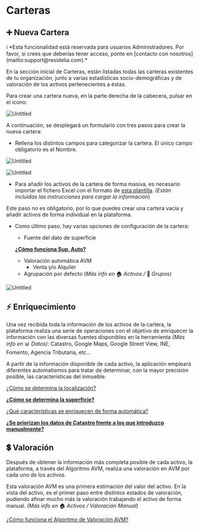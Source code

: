# Carteras

## ➕ Nueva Cartera

<aside>
ℹ️ *Esta funcionalidad está reservada para usuarios Administradores. Por favor, si crees que deberías tener acceso, ponte en [contacto con nosotros](mailto:support@residelia.com).*

</aside>

En la sección inicial de Carteras, están listadas todas las carteras existentes de tu organización, junto a varias estadísticas socio-demográficas y de valoración de los activos pertenecientes a éstas.

Para crear una cartera nueva, en la parte derecha de la cabecera, pulsar en el icono:

![Untitled](/images/Portfolios/Untitled.png)

A continuación, se desplegará un formulario con tres pasos para crear la nueva cartera:

- Rellena los distintos campos para categorizar la cartera. El único campo obligatorio es el Nombre.

![Untitled](/images/Portfolios/Untitled%201.png)

![Untitled](/images/Portfolios/Untitled%202.png)

- Para añadir los activos de la cartera de forma masiva, es necesario importar el fichero Excel con el formato de [esta plantilla](https://s3.eu-west-1.amazonaws.com/residelia.resources/templates/prod/DT_Template_RESIDELIA.xlsx). *(Están incluidas las instrucciones para cargar la información*)

Este paso no es obligatorio, por lo que puedes crear una cartera vacía y añadir activos de forma individual en la plataforma.

- Como último paso, hay varias opciones de configuración de la cartera:
    - Fuente del dato de superficie
    
    [**¿Cómo funciona Sup. Auto?**](/Portfolios/supAuto)
    
    - Valoración automática AVM
        - Venta y/o Alquiler
    - Agrupación por defecto (*Más info en* 🏠 *Activos /* 🏢 *Grupos)*
        
        

![Untitled](/images/Portfolios/Untitled%203.png)

## ⚡ Enriquecimiento

Una vez recibida toda la información de los activos de la cartera, la plataforma realiza una serie de operaciones con el objetivo de enriquecer la información con las diversas fuentes disponibles en la herramienta *(Más info en* 📊 *Datos)*: Catastro, Google Maps, Google Street View, INE, Fomento, Agencia Tributaria, etc…

A partir de la información disponible de cada activo, la aplicación empleará diferentes automatismos para tratar de determinar, con la mayor precisión posible, las características del inmueble.

[¿Cómo se determina la localización?](/Faqs/#%C2%BFcomo-se-determina-la-localizacion)

[**¿Cómo se determina la superficie?**](/Faqs/#%C2%BFcomo-se-determina-la-superficie)

[¿Qué características se enriquecen de forma automática?](/Faqs/#%C2%BFque-caracteristicas-se-enriquecen-de-forma-automatica)

[**¿Se priorizan los datos de Catastro frente a los que introduzco manualmente?**](/Faqs/#%C2%BFse-priorizan-los-datos-de-catastro-frente-a-los-que-introduzco-manualmente)

## 💲 Valoración

Después de obtener la información más completa posible de cada activo, la plataforma, a través del Algoritmo AVM, realiza una valoración en AVM por cada uno de los activos.

Esta valoración AVM es una primera estimación del valor del activo. En la vista del activo, es el primer paso entre distintos estados de valoración, pudiendo afinar mucho más la valoración trabajando el activo de forma manual. *(Más info en* 🏠 *Activos / Valoración Manual)*

[¿Cómo funciona el Algoritmo de Valoración AVM?](/Faqs/#%C2%BFcomo-funciona-el-algoritmo-de-valoracion-avm)
